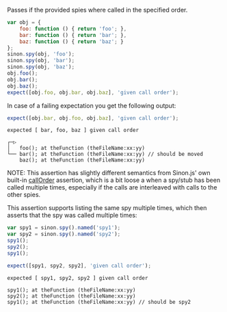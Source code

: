 Passes if the provided spies where called in the specified order.

```js
var obj = {
    foo: function () { return 'foo'; },
    bar: function () { return 'bar'; },
    baz: function () { return 'baz'; }
};
sinon.spy(obj, 'foo');
sinon.spy(obj, 'bar');
sinon.spy(obj, 'baz');
obj.foo();
obj.bar();
obj.baz();
expect([obj.foo, obj.bar, obj.baz], 'given call order');
```

In case of a failing expectation you get the following output:

```js
expect([obj.bar, obj.foo, obj.baz], 'given call order');
```

```output
expected [ bar, foo, baz ] given call order

┌─▷
│   foo(); at theFunction (theFileName:xx:yy)
└── bar(); at theFunction (theFileName:xx:yy) // should be moved
    baz(); at theFunction (theFileName:xx:yy)
```

NOTE: This assertion has slightly different semantics from Sinon.js' own
built-in [callOrder](http://sinonjs.org/docs/#assertions) assertion, which
is a bit loose a when a spy/stub has been called multiple times, especially
if the calls are interleaved with calls to the other spies.

This assertion supports listing the same spy multiple times, which then
asserts that the spy was called multiple times:

```js
var spy1 = sinon.spy().named('spy1');
var spy2 = sinon.spy().named('spy2');
spy1();
spy2();
spy1();

expect([spy1, spy2, spy2], 'given call order');
```

```output
expected [ spy1, spy2, spy2 ] given call order

spy1(); at theFunction (theFileName:xx:yy)
spy2(); at theFunction (theFileName:xx:yy)
spy1(); at theFunction (theFileName:xx:yy) // should be spy2
```
